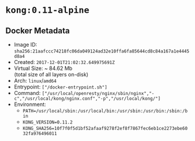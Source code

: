 # `kong:0.11-alpine`

## Docker Metadata

- Image ID: `sha256:21aafccc74218fc06da049124ad32e10ffa6fa85644cd8c84a167a1e4445d8a4`
- Created: `2017-12-01T21:02:32.649975691Z`
- Virtual Size: ~ 84.62 Mb  
  (total size of all layers on-disk)
- Arch: `linux`/`amd64`
- Entrypoint: `["/docker-entrypoint.sh"]`
- Command: `["/usr/local/openresty/nginx/sbin/nginx","-c","/usr/local/kong/nginx.conf","-p","/usr/local/kong/"]`
- Environment:
  - `PATH=/usr/local/sbin:/usr/local/bin:/usr/sbin:/usr/bin:/sbin:/bin`
  - `KONG_VERSION=0.11.2`
  - `KONG_SHA256=10f7f0f5d1bf52afaaf9278f2ef8f7867fec6eb1ce2273ebe6032fa976496011`
